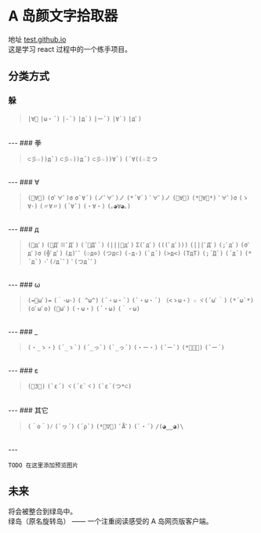 # A 岛颜文字拾取器

地址 [test.github.io](https://github.com/facebook/create-react-app)<br>
这是学习 react 过程中的一个练手项目。

## 分类方式



### 躲

>``|∀ﾟ``
``|ω・´)``
``|-`)``
``|д`)``
``|ー`)``
``|∀`)``
``|дﾟ)``
<br>
---
### 拳<br>

>``⊂彡☆))д`)``
``⊂彡☆))д´)``
``⊂彡☆))∀`)``
``(´∀((☆ミつ``
<br>
---
### ∀<br>

>``(ﾟ∀。)``
``(σﾟ∀ﾟ)σ``
``σ`∀´)``
``(ノﾟ∀ﾟ)ノ``
``(*´∀`)``
``ﾟ∀ﾟ)ノ``
``(ﾟ∀ﾟ)``
``(*ﾟ∀ﾟ*)``
``ﾟ∀ﾟ)σ``
``(ゝ∀･)``
``(〃∀〃)``
``(´∀`)``
``(・∀・)``
``(｡◕∀◕｡)``
<br>
---
### д<br>

>``(ﾟдﾟ)``
``(ﾟДﾟ≡ﾟДﾟ)``
``(´ﾟДﾟ`)``
``(|||ﾟдﾟ)``
``Σ(ﾟдﾟ)``
``(((ﾟдﾟ)))``
``(|||ﾟДﾟ)``
``(;ﾟдﾟ)``
``(σﾟдﾟ)σ``
``(╬ﾟдﾟ)``
``(д)ﾟﾟ``
``(☉д⊙)``
``(つд⊂)``
``(-д-)``
``(`д´)``
``(>д<)``
``(TдT)``
``(;´Д`)``
``(´д`)``
``(*´д`)``
``･ﾟ(ﾉд`ﾟ)``
``ﾟ(つд`ﾟ)``
<br>
---
### ω<br>

>``(=ﾟωﾟ)=``
``(｀･ω･)``
``( ^ω^)``
``(´・ω・`)``
``(`・ω・´)``
``（<ゝω・）☆``
``ヾ(´ωﾟ｀)``
``(*´ω`*)``
``(oﾟωﾟo)``
``(ﾟωﾟ)``
``(・ω・)``
``(´・ω)``
``(｀・ω)``
<br>
---
### _<br>

>``(・_ゝ・)``
``(´_ゝ`)``
``(´_っ`)``
``(`_っ´)``
``(・ー・)``
``(´ー`)``
``(*ﾟーﾟ)``
``(`ー´)``
<br>
---
### ε <br>

>``(ﾟ3ﾟ)``
``(`ε´)``
``ヾ(´ε`ヾ)``
``(`ε´(つ*⊂)``
<br>
---
### 其它 <br>

>``(＾o＾)ﾉ``
``(`ヮ´)``
``(´ρ`)``
``(*ﾟ∇ﾟ)``
``ﾟÅﾟ)``
``(`・´)``
``/(◕‿‿◕)\``
<br>
---




`TODO 在这里添加预览图片`

## 未来

将会被整合到绿岛中。<br>
绿岛（原名旋转岛） —— 一个注重阅读感受的 A 岛网页版客户端。<br> 
